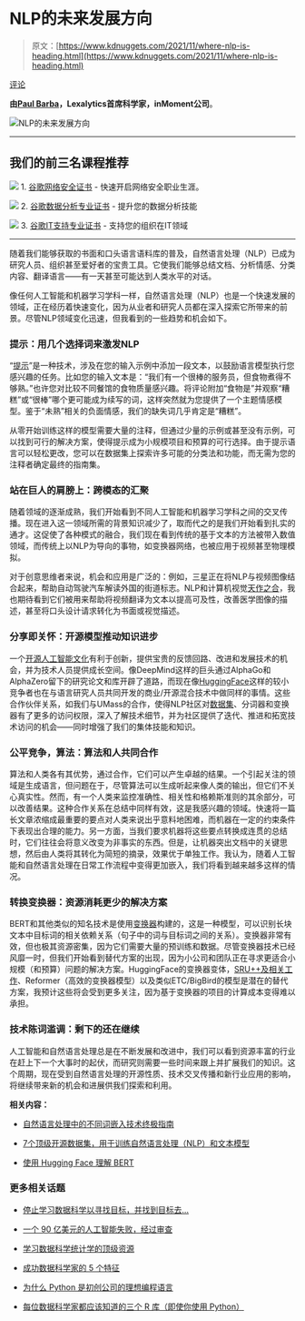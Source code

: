 # NLP的未来发展方向

> 原文：[https://www.kdnuggets.com/2021/11/where-nlp-is-heading.html](https://www.kdnuggets.com/2021/11/where-nlp-is-heading.html)

[评论](#comments)

**由[Paul Barba](https://www.linkedin.com/in/paul-barba/)，Lexalytics首席科学家，inMoment公司**。

![NLP的未来发展方向](../Images/2321262770d4f62c1aeadc630ca62df0.png)

* * *

## 我们的前三名课程推荐

![](../Images/0244c01ba9267c002ef39d4907e0b8fb.png) 1\. [谷歌网络安全证书](https://www.kdnuggets.com/google-cybersecurity) - 快速开启网络安全职业生涯。

![](../Images/e225c49c3c91745821c8c0368bf04711.png) 2\. [谷歌数据分析专业证书](https://www.kdnuggets.com/google-data-analytics) - 提升您的数据分析技能

![](../Images/0244c01ba9267c002ef39d4907e0b8fb.png) 3\. [谷歌IT支持专业证书](https://www.kdnuggets.com/google-itsupport) - 支持您的组织在IT领域

* * *

随着我们能够获取的书面和口头语言语料库的普及，自然语言处理（NLP）已成为研究人员、组织甚至爱好者的宝贵工具。它使我们能够总结文档、分析情感、分类内容、翻译语言——有一天甚至可能达到人类水平的对话。

像任何人工智能和机器学习学科一样，自然语言处理（NLP）也是一个快速发展的领域，正在经历着快速变化，因为从业者和研究人员都在深入探索它所带来的前景。尽管NLP领域变化迅速，但我看到的一些趋势和机会如下。

### 提示：用几个选择词来激发NLP

“[提示](https://thegradient.pub/prompting/)”是一种技术，涉及在您的输入示例中添加一段文本，以鼓励语言模型执行您感兴趣的任务。比如您的输入文本是：“我们有一个很棒的服务员，但食物煮得不够熟。”也许您对比较不同餐馆的食物质量感兴趣。将评论附加“食物是”并观察“糟糕”或“很棒”哪个更可能成为续写的词，这样突然就为您提供了一个主题情感模型。鉴于“未熟”相关的负面情感，我们的缺失词几乎肯定是“糟糕”。

从零开始训练这样的模型需要大量的注释，但通过少量的示例或甚至没有示例，可以找到可行的解决方案，使得提示成为小规模项目和预算的可行选择。由于提示语言可以轻松更改，您可以在数据集上探索许多可能的分类法和功能，而无需为您的注释者确定最终的指南集。

### 站在巨人的肩膀上：跨模态的汇聚

随着领域的逐渐成熟，我们开始看到不同人工智能和机器学习学科之间的交叉传播。现在进入这一领域所需的背景知识减少了，取而代之的是我们开始看到扎实的通才。这促使了各种模式的融合，我们现在看到传统的基于文本的方法被带入数值领域，而传统上以NLP为导向的事物，如变换器网络，也被应用于视频甚至物理模拟。

对于创意思维者来说，机会和应用是广泛的：例如，三星正在将NLP与视频图像结合起来，帮助自动驾驶汽车解读外国的街道标志。NLP和计算机视觉[天作之合](https://medium.com/sciforce/nlp-and-computer-vision-integrated-843558143e01)，我也期待看到它们被用来帮助将视频翻译为文本以提高可及性，改善医学图像的描述，甚至将口头设计请求转化为书面或视觉描述。

### 分享即关怀：开源模型推动知识进步

一个[开源人工智能文化](https://www.forbes.com/sites/insights-intelai/2019/05/22/the-power-of-open-source-ai/?sh=666ba6ed6300)有利于创新，提供宝贵的反馈回路、改进和发展技术的机会，并为技术人员提供成长空间。像DeepMind这样的巨头通过AlphaGo和AlphaZero留下的研究论文和库开辟了道路，而现在像[HuggingFace](https://techcrunch.com/2021/03/11/hugging-face-raises-40-million-for-its-natural-language-processing-library/)这样的较小竞争者也在与语言研究人员共同开发的商业/开源混合技术中做同样的事情。这些合作伙伴关系，如我们与UMass的合作，使得NLP社区对[数据集](https://github.com/huggingface)、分词器和变换器有了更多的访问权限，深入了解技术细节，并为社区提供了迭代、推进和拓宽技术访问的机会——同时增强了我们的集体技能和知识。

### 公平竞争，算法：算法和人共同合作

算法和人类各有其优势，通过合作，它们可以产生卓越的结果。一个引起关注的领域是生成语言，但问题在于，尽管算法可以生成听起来像人类的输出，但它们不关心真实性。然而，有一个人类来监控准确性、相关性和格赖斯准则的其余部分，可以改善结果。这种合作关系在总结中同样有效，这是我感兴趣的领域。快速将一篇长文章浓缩成最重要的要点对人类来说出乎意料地困难，而机器在一定的约束条件下表现出合理的能力。另一方面，当我们要求机器将这些要点转换成连贯的总结时，它们往往会将意义改变为非事实的东西。但是，让机器突出文档中的关键思想，然后由人类将其转化为简短的摘录，效果优于单独工作。我认为，随着人工智能和自然语言处理在日常工作流程中变得更加嵌入，我们将看到越来越多这样的情况。

### 转换变换器：资源消耗更少的解决方案

BERT和其他类似的知名技术是使用[变换器](https://towardsdatascience.com/transformers-89034557de14)构建的，这是一种模型，可以识别长块文本中目标词的相关依赖关系（句子中的词与目标词之间的关系）。变换器非常有效，但也极其资源密集，因为它们需要大量的预训练和数据。尽管变换器技术已经风靡一时，但我们开始看到替代方案的出现，因为小公司和团队正在寻求更适合小规模（和预算）问题的解决方案。HuggingFace的变换器变体，[SRU++及相关工作](https://www.kdnuggets.com/2021/03/reducing-high-cost-training-nlp-models-sru.html)、Reformer（高效的变换器模型）以及类似ETC/BigBird的模型是潜在的替代方案，我预计这些将会受到更多关注，因为基于变换器的项目的计算成本变得难以承担。

### 技术陈词滥调：剩下的还在继续

人工智能和自然语言处理总是在不断发展和改进中，我们可以看到资源丰富的行业在赶上下一个大事时的起伏，而研究则需要一些时间来跟上并扩展我们的知识。这个周期，现在受到自然语言处理的开源性质、技术交叉传播和新行业应用的影响，将继续带来新的机会和进展供我们探索和利用。

**相关内容：**

+   [自然语言处理中的不同词嵌入技术终极指南](https://www.kdnuggets.com/2021/11/guide-word-embedding-techniques-nlp.html)

+   [7个顶级开源数据集，用于训练自然语言处理（NLP）和文本模型](https://www.kdnuggets.com/2021/11/top-open-source-datasets-nlp.html)

+   [使用 Hugging Face 理解 BERT](https://www.kdnuggets.com/2021/07/understanding-bert-hugging-face.html)

### 更多相关话题

+   [停止学习数据科学以寻找目标，并找到目标去…](https://www.kdnuggets.com/2021/12/stop-learning-data-science-find-purpose.html)

+   [一个 90 亿美元的人工智能失败，经过审查](https://www.kdnuggets.com/2021/12/9b-ai-failure-examined.html)

+   [学习数据科学统计学的顶级资源](https://www.kdnuggets.com/2021/12/springboard-top-resources-learn-data-science-statistics.html)

+   [成功数据科学家的 5 个特征](https://www.kdnuggets.com/2021/12/5-characteristics-successful-data-scientist.html)

+   [为什么 Python 是初创公司的理想编程语言](https://www.kdnuggets.com/2021/12/makes-python-ideal-programming-language-startups.html)

+   [每位数据科学家都应该知道的三个 R 库（即使你使用 Python）](https://www.kdnuggets.com/2021/12/three-r-libraries-every-data-scientist-know-even-python.html)
